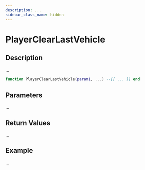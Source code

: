 ```yaml
---
description: ...
sidebar_class_name: hidden
---
```


# PlayerClearLastVehicle

## Description

...

```lua
function PlayerClearLastVehicle(param1, ...) --[[ ... ]] end
```

## Parameters

...

## Return Values

...

## Example

...

